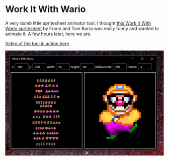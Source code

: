 # Work It With Wario

A very dumb little spritesheet animator tool. I thought [this Work It With Wario spritesheet](https://www.spriters-resource.com/custom_edited/wariocustoms/sheet/17426/) by Frario and Toni Barra was really funny and wanted to animate it. A few hours later, here we are.

[Video of the tool in action here](Assets/Wario.mp4?raw=true)

![screenshot](Assets/Wario.png)